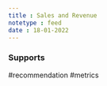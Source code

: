 ```yaml
---
title : Sales and Revenue
notetype : feed
date : 18-01-2022
---
```






### Supports




#recommendation #metrics